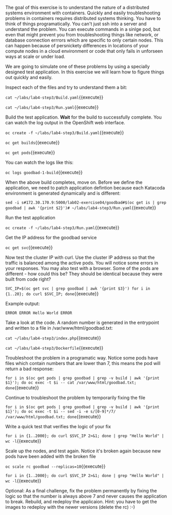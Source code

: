 The goal of this exercise is to understand the nature of a distributed systems environment with containers. Quickly and easily troubleshooting problems in containers requires distributed systems thinking. You have to think of things programatically. You can't just ssh into a server and understand the problem. You can execute commands in a sinlge pod, but even that might prevent you from troubleshooting things like network, or database connection errrors which are specific to only certain nodes. This can happen because of persnickety differences in locations of your compute nodes in a cloud environment or code that only fails in unforseen ways at scale or under load. 

We are going to simulate one of these problems by using a specially designed test application. In this exercise we will learn how to figure things out quickly and easily.

Inspect each of the files and try to understand them a bit:

``cat ~/labs/lab4-step3/Build.yaml``{{execute}}

``cat ~/labs/lab4-step3/Run.yaml``{{execute}}


Build the test application. **Wait** for the build to successfully complete. You can watch the log output in the OpenShift web interface.

``oc create -f ~/labs/lab4-step3/Build.yaml``{{execute}}


``oc get builds``{{execute}}

``oc get pods``{{execute}}

You can watch the logs like this:

``oc logs goodbad-1-build``{{execute}}

When the above build completes, move on. Before we define the application, we need to patch application defintion because each Katacoda environment is generated dynamically and is different:

``sed -i s#172.30.170.9:5000/lab02-exercise04/goodbad#$(oc get is | grep goodbad | awk '{print $2}')# ~/labs/lab4-step3/Run.yaml``{{execute}}

Run the test application

``oc create -f ~/labs/lab4-step3/Run.yaml``{{execute}}


Get the IP address for the goodbad service

``oc get svc``{{execute}}


Now test the cluster IP with curl. Use the cluster IP address so that the traffic is balanced among the active pods. You will notice some errors in your responses. You may also test with a browser. Some of the pods are different - how could this be? They should be identical because they were built from code right?

``SVC_IP=$(oc get svc | grep goodbad | awk '{print $3}')
for i in {1..20}; do curl $SVC_IP; done``{{execute}}


Example output:

``ERROR
ERROR
Hello World
ERROR``


Take a look at the code. A random number is generated in the entrypoint and written to a file in /var/www/html/goodbad.txt:

``cat ~/labs/lab4-step3/index.php``{{execute}}

``cat ~/labs/lab4-step3/Dockerfile``{{execute}}


Troubleshoot the problem in a programatic way. Notice some pods have files which contain numbers that are lower than 7, this means the pod will return a bad response:

``for i in $(oc get pods | grep goodbad | grep -v build | awk '{print $1}'); do oc exec -t $i -- cat /var/www/html/goodbad.txt; done``{{execute}}


Continue to troubleshoot the problem by temporarily fixing the file

``for i in $(oc get pods | grep goodbad | grep -v build | awk '{print $1}'); do oc exec -t $i -- sed -i -e s/[0-9]*/7/ /var/www/html/goodbad.txt; done``{{execute}}


Write a quick test that verifies the logic of your fix

``for i in {1..2000}; do curl $SVC_IP 2>&1; done | grep "Hello World" | wc -l``{{execute}}


Scale up the nodes, and test again. Notice it's broken again because new pods have been added with the broken file

``oc scale rc goodbad --replicas=10``{{execute}}

``for i in {1..2000}; do curl $SVC_IP 2>&1; done | grep "Hello World" | wc -l``{{execute}}


Optional: As a final challenge, fix the problem permanently by fixing the logic so that the number is always above 7 and never causes the application to break. Rebuild, and redeploy the applicaion. Hint: you have to get the images to redeploy with the newer versions (delete the rc) :-)

